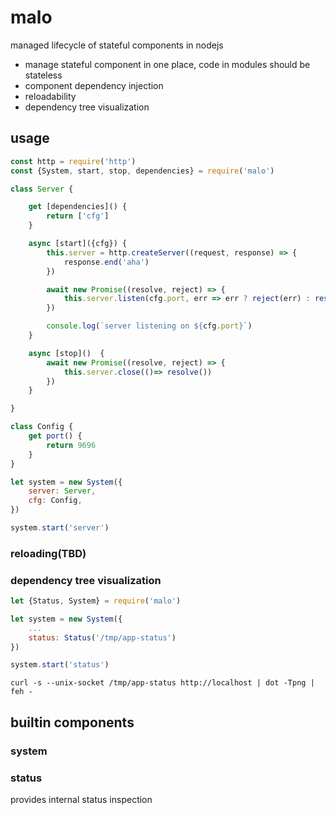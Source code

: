 # malo

managed lifecycle of stateful components in nodejs

- manage stateful component in one place, code in modules should be stateless
- component dependency injection
- reloadability
- dependency tree visualization

## usage

``` js
const http = require('http')
const {System, start, stop, dependencies} = require('malo')

class Server {

    get [dependencies]() {
        return ['cfg']
    }

    async [start]({cfg}) {
        this.server = http.createServer((request, response) => {
            response.end('aha')
        })

        await new Promise((resolve, reject) => {
            this.server.listen(cfg.port, err => err ? reject(err) : resolve())
        })

        console.log(`server listening on ${cfg.port}`)
    }

    async [stop]()  {
        await new Promise((resolve, reject) => {
            this.server.close(()=> resolve())
        })
    }

}

class Config {
    get port() {
        return 9696
    }
}

let system = new System({
    server: Server,
    cfg: Config,
})

system.start('server')
```

### reloading(TBD)

### dependency tree visualization

``` js
let {Status, System} = require('malo')

let system = new System({
    ...
    status: Status('/tmp/app-status')
})

system.start('status')
```

``` shell
curl -s --unix-socket /tmp/app-status http://localhost | dot -Tpng | feh -
```

## builtin components

### system

### status

provides internal status inspection
